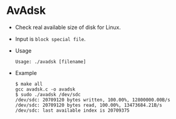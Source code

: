 # AvAdsk

- Check real available size of disk for Linux.

- Input is `block special file`.

- Usage

  ```text
  Usage: ./avadsk [filename]
  ```

- Example

  ```text
  $ make all
  gcc avadsk.c -o avadsk
  $ sudo ./avadsk /dev/sdc
  /dev/sdc: 20709120 bytes written, 100.00%, 12800000.00B/s
  /dev/sdc: 20709120 bytes read, 100.00%, 13473684.21B/s
  /dev/sdc: last available index is 20709375
  ```
